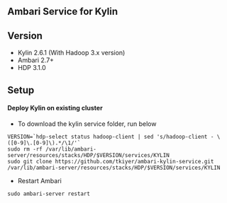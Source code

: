 ## Ambari Service for Kylin

## Version
   + Kylin 2.6.1 (With Hadoop 3.x version)
   + Ambari 2.7+
   + HDP 3.1.0

## Setup

#### Deploy Kylin on existing cluster

- To download the kylin service folder, run below
```
VERSION=`hdp-select status hadoop-client | sed 's/hadoop-client - \([0-9]\.[0-9]\).*/\1/'`
sudo rm -rf /var/lib/ambari-server/resources/stacks/HDP/$VERSION/services/KYLIN  
sudo git clone https://github.com/tkiyer/ambari-kylin-service.git /var/lib/ambari-server/resources/stacks/HDP/$VERSION/services/KYLIN
```

- Restart Ambari

```
sudo ambari-server restart
```
